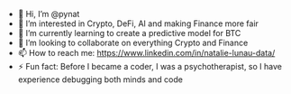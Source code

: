 - 👋 Hi, I’m @pynat
- 👀 I’m interested in Crypto, DeFi, AI and making Finance more fair
- 🌱 I’m currently learning to create a predictive model for BTC
- 💞️ I’m looking to collaborate on everything Crypto and Finance
- 📫 How to reach me: https://www.linkedin.com/in/natalie-lunau-data/
- ⚡ Fun fact: Before I became a coder, I was a psychotherapist, so I have experience debugging both minds and code

<!---
pynat/pynat is a ✨ special ✨ repository because its `README.md` (this file) appears on your GitHub profile.
You can click the Preview link to take a look at your changes.
--->
